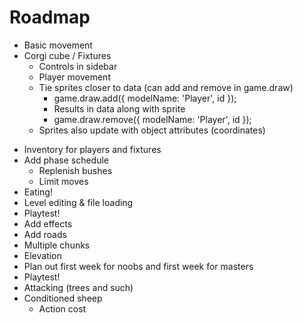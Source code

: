 # Roadmap
+ Basic movement
+ Corgi cube
/ Fixtures
  - Controls in sidebar
  - Player movement
  - Tie sprites closer to data (can add and remove in game.draw)
      - game.draw.add({ modelName: 'Player', id });
      - Results in data along with sprite
      - game.draw.remove({ modelName: 'Player', id });
  - Sprites also update with object attributes (coordinates)
- Inventory for players and fixtures
- Add phase schedule
    - Replenish bushes
    - Limit moves
- Eating!
- Level editing & file loading
- Playtest!
- Add effects
- Add roads
- Multiple chunks
- Elevation
- Plan out first week for noobs and first week for masters
- Playtest!
- Attacking (trees and such)
- Conditioned sheep
  - Action cost
